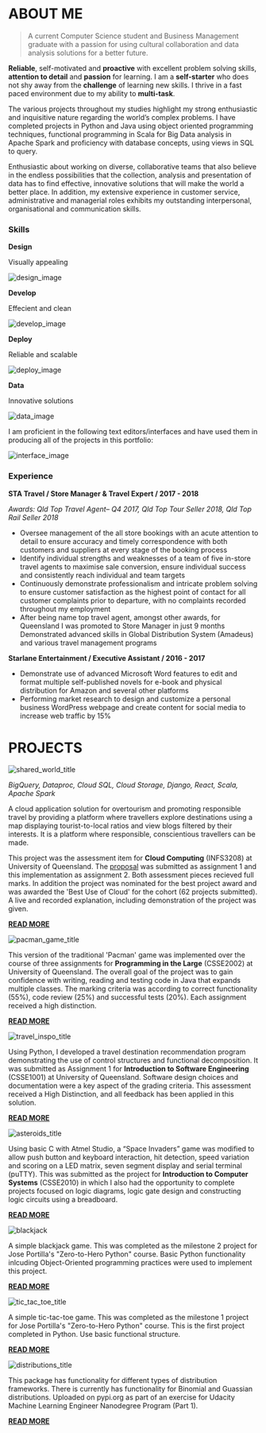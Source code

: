 # **ABOUT ME**

>A current Computer Science student and Business Management graduate with a passion for using cultural collaboration and data analysis solutions for a better future.

**Reliable**, self-motivated and **proactive** with excellent problem solving skills, **attention to detail** and **passion** for learning. I am a **self-starter** who does not shy away from the **challenge** of learning new skills. I thrive in a fast paced environment due to my ability to **multi-task**.

The various projects throughout my studies highlight my strong enthusiastic and inquisitive nature regarding the world’s complex problems. I have completed projects in Python and Java using object oriented programming techniques, functional programming  in Scala for Big Data analysis in Apache Spark and proficiency with database concepts, using views in SQL to query. 

Enthusiastic about working on diverse, collaborative teams that also believe in the endless possibilities that the collection, analysis and presentation of data has to find effective, innovative solutions that will make the world a better place. In addition, my extensive experience in customer service, administrative and managerial roles exhibits my outstanding interpersonal, organisational and communication skills. 

### Skills

**Design**

Visually appealing

![design_image](https://user-images.githubusercontent.com/19520346/69113956-4b3d3800-0ad0-11ea-88ac-f860dc879ecb.PNG)

**Develop**

Effecient and clean

![develop_image](https://user-images.githubusercontent.com/19520346/69113968-4e382880-0ad0-11ea-9e95-43dec173f05a.PNG)

**Deploy**

Reliable and scalable

![deploy_image](https://user-images.githubusercontent.com/19520346/69113922-45475700-0ad0-11ea-8edc-0628177b5c60.PNG)

**Data**

Innovative solutions

![data_image](https://user-images.githubusercontent.com/19520346/69113940-48424780-0ad0-11ea-9fa9-f41d4cb9c151.PNG)

I am proficient in the following text editors/interfaces and have used them in producing all of the projects in this portfolio:

![interface_image](https://user-images.githubusercontent.com/19520346/69114124-6c9e2400-0ad0-11ea-8d4c-a5bb62cad70c.PNG)

### Experience

**STA Travel / Store Manager & Travel Expert / 2017 - 2018**

_Awards: Qld Top Travel Agent– Q4 2017, Qld Top Tour Seller 2018, Qld Top Rail Seller 2018_

- Oversee management of the all store bookings with an acute attention to detail to ensure accuracy and timely correspondence with both customers and suppliers at every stage of the booking process
- Identify individual strengths and weaknesses of a team of five in-store travel agents to maximise sale conversion, ensure individual success and consistently reach individual and team targets
- Continuously demonstrate professionalism and intricate problem solving to ensure customer satisfaction as the highest point of contact for all customer complaints prior to departure, with no complaints recorded throughout my employment
- After being name top travel agent, amongst other awards, for Queensland I was promoted to Store Manager in just 9 months
Demonstrated advanced skills in Global Distribution System (Amadeus) and various travel management programs

**Starlane Entertainment / Executive Assistant / 2016 - 2017**
- Demonstrate use of advanced Microsoft Word features to edit and format multiple self-published novels for e-book and physical distribution for Amazon and several other platforms
- Performing market research  to design and customize a personal business WordPress webpage and create content for social media to increase web traffic by 15%

# **PROJECTS**

![shared_world_title](https://user-images.githubusercontent.com/19520346/71760556-3f37f900-2f0b-11ea-80ef-63285f96b486.PNG)

_BigQuery, Dataproc, Cloud SQL, Cloud Storage, Django, React, Scala, Apache Spark_

A cloud application solution for overtourism and promoting responsible travel by providing a platform where travellers explore destinations using a map displaying tourist-to-local ratios and view blogs filtered by their interests. It is a platform where responsible, conscientious travellers can be made. 

This project was the assessment item for **Cloud Computing** (INFS3208) at University of Queensland. The [proposal](https://teanlouise.github.io/shared-world/proposal) was submitted as assignment 1 and this implementation as assignment 2. Both assessment pieces recieved full marks. In addition the project was nominated for the best project award and was awarded the 'Best Use of Cloud' for the cohort (62 projects submitted). A live and recorded explanation, including demonstration of the project was given.  

[**READ MORE**](https://teanlouise.github.io/shared-world) 

![pacman_game_title](https://user-images.githubusercontent.com/19520346/71760528-d0f33680-2f0a-11ea-8c11-86afaa22551c.PNG)

This version of the traditional 'Pacman' game was implemented over the course of three assignments for **Programming in the Large** (CSSE2002) at University of Queensland. The overall goal of the project was to gain confidence with writing, reading and testing code in Java that expands multiple classes. The marking criteria was according to correct functionality (55%), code review (25%) and successful tests (20%). Each assignment received a high distinction.

[**READ MORE**](https://teanlouise.github.io/Pacman-Game/)

![travel_inspo_title](https://user-images.githubusercontent.com/19520346/71760553-3b0bdb80-2f0b-11ea-80a5-aa457081812f.PNG)

Using Python, I developed a travel destination recommendation program demonstrating the use of control structures and functional decomposition. It was submitted as Assignment 1 for **Introduction to Software Engineering** (CSSE1001) at University of Queensland. Software design choices and documentation were a key aspect of the grading criteria. This assessment received a High Distinction, and all feedback has been applied in this solution.

[**READ MORE**](https://teanlouise.github.io/CSSE-1001-assignment-1/)

![asteroids_title](https://user-images.githubusercontent.com/19520346/71760555-3cd59f00-2f0b-11ea-8898-5d0e1483d9aa.PNG)

Using basic C with Atmel Studio, a “Space Invaders” game was modified to allow push button and keyboard interaction, hit detection, speed variation and scoring on a LED matrix, seven segment display and serial terminal (puTTY). This was submitted as the project for **Introduction to Computer Systems** (CSSE2010) in which I also had the opportunity to complete projects focused on logic diagrams, logic gate design and constructing logic circuits using a breadboard. 

[**READ MORE**](https://teanlouise.github.io/CSSE2010-Project/)

![blackjack](https://user-images.githubusercontent.com/19520346/71759847-58d34380-2eff-11ea-8ac5-f833cc0d988c.PNG)

A simple blackjack game. This was completed as the milestone 2 project for Jose Portilla's "Zero-to-Hero Python" course. Basic Python functionality inlcuding Object-Oriented programming practices were used to implement this project.

[**READ MORE**](https://teanlouise.github.io/Blackjack/)

![tic_tac_toe_title](https://user-images.githubusercontent.com/19520346/71760513-a43f1f00-2f0a-11ea-907e-323e156e2154.PNG)

A simple tic-tac-toe game. This was completed as the milestone 1 project for Jose Portilla's "Zero-to-Hero Python" course. This is the first project completed in Python. Use basic functional structure.

[**READ MORE**](https://teanlouise.github.io/Tic-Tac-Toe/)

![distributions_title](https://user-images.githubusercontent.com/19520346/72115324-60c53480-3392-11ea-81ce-44032537a75d.png)

This package has functionality for different types of distribution frameworks. There is currently has functionality for Binomial and Guassian distributions. Uploaded on pypi.org as part of an exercise for Udacity Machine Learning Engineer Nanodegree Program (Part 1).

[**READ MORE**](https://teanlouise.github.io/distributions_package/)




